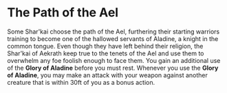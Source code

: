 The Path of the Ael
===================

Some Shar'kai choose the path of the Ael, furthering their starting warriors training to become one of the hallowed servants of Aladine, a knight in the common tongue. Even though they have left behind their religion, the Shar'kai of Aekrath keep true to the tenets of the Ael and use them to overwhelm any foe foolish enough to face them.  You gain an additional use of the **Glory of Aladine** before you must rest.  Whenever you use the **Glory of Aladine**, you may make an attack with your weapon against another creature that is within 30ft of you as a bonus action.
